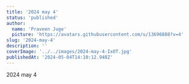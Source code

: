 ```yaml
---
title: '2024 may 4'
status: 'published'
author:
  name: 'Praveen Juge'
  picture: 'https://avatars.githubusercontent.com/u/13696888?v=4'
slug: '2024-may-4'
description: ''
coverImage: '../../images/2024-may-4-IxOT.jpg'
publishedAt: '2024-05-04T14:10:12.948Z'
---
```


2024 may 4